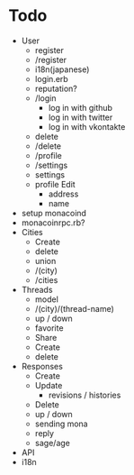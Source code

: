 # Todo

- User
  - register
  - /register
  - i18n(japanese)
  - login.erb
  - reputation?
  - /login
    - log in with github
    - log in with twitter
    - log in with vkontakte
  - delete
  - /delete
  - /profile
  - /settings
  - settings
  - profile Edit
    - address
    - name
- setup monacoind
- monacoinrpc.rb?
- Cities
  - Create
  - delete
  - union
  - /(city)
  - /cities
- Threads
  - model
  - /(city)/(thread-name)
  - up / down
  - favorite
  - Share
  - Create
  - delete
- Responses
  - Create
  - Update
    - revisions / histories
  - Delete
  - up / down
  - sending mona
  - reply
  - sage/age
- API
- i18n

